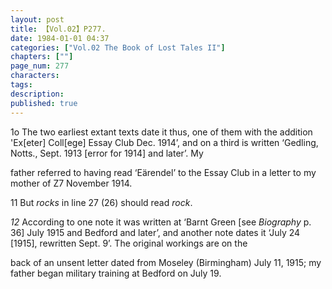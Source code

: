 ```yaml
---
layout: post
title: 【Vol.02】P277.
date: 1984-01-01 04:37
categories: ["Vol.02 The Book of Lost Tales II"]
chapters: [""]
page_num: 277
characters: 
tags: 
description: 
published: true
---
```


<p style="text-indent: 0;">
 1o The two earliest extant texts date it thus, one of them with the addition 'Ex[eter] Coll[ege] Essay Club Dec. 1914’, and on a third is written ‘Gedling, Notts., Sept. 1913 [error for 1914] and later’. My
</p>

 father referred to having read ‘Eärendel’ to the Essay Club in a letter to my mother of Z7 November 1914.

 11     But <I>rocks</I> in line 27 (26) should read <I>rock</I>.

<I>12</I>   According to one note it was written at ‘Barnt Green [see <I>Biography</I> p. 36] July 1915 and Bedford and later’, and another note dates it ‘July 24 [1915], rewritten Sept. 9’. The original workings are on the

 back of an unsent letter dated from Moseley (Birmingham) July 11, 1915; my father began military training at Bedford on July 19.

